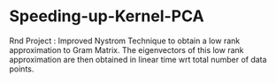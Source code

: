 # Speeding-up-Kernel-PCA
Rnd Project : Improved Nystrom Technique to obtain a low rank approximation to Gram Matrix. The eigenvectors of this low rank approximation are then obtained in linear time wrt total number of data points.
